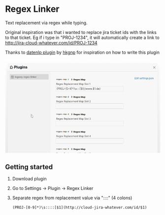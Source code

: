 # Regex Linker

Text replacement via regex while typing.

Original inspiration was that i wanted to replace jira ticket ids with the links to that ticket. 
Eg if i type in "PROJ-1234", it will automatically create a link to
http://jira-cloud-whatever.com/id/PROJ-1234

Thanks to [datenlp plugin](https://github.com/hkgnp/logseq-datenlp-plugin) by [hkgnp](https://github.com/hkgnp) for inspiration on how to write this plugin

![test](example.gif)

## Getting started

1. Download plugin
2. Go to Settings -> Plugin -> Regex Linker
3. Separate regex from replacement value via "::::" (4 colons)

       (PROJ-[0-9]*)\s::::[$1](http://cloud-jira-whatever.com/id/$1)